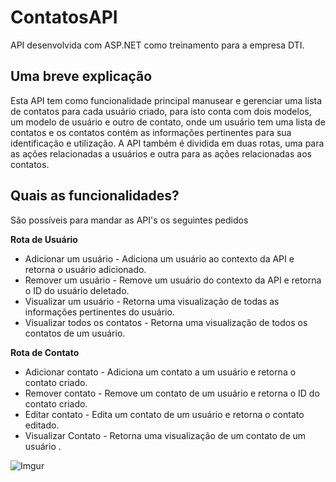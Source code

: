# ContatosAPI
API desenvolvida com ASP.NET como treinamento para a empresa DTI.

## Uma breve explicação

Esta API tem como funcionalidade principal manusear e gerenciar uma lista de contatos para cada usuário criado, para isto conta com 
dois modelos, um modelo de usuário e outro de contato, onde um usuário tem uma lista de contatos e os contatos contém as informações 
pertinentes para sua identificação e utilização. A API também é dividida em duas rotas, uma para as ações relacionadas a usuários e outra
para as ações relacionadas aos contatos.

## Quais as funcionalidades?

São possíveis para mandar as API's os seguintes pedidos

**Rota de Usuário**
- Adicionar um usuário - Adiciona um usuário ao contexto da API e retorna o usuário adicionado.
- Remover um usuário - Remove um usuário do contexto da API e retorna o ID do usuário deletado.
- Visualizar um usuário - Retorna uma visualização de todas as informações pertinentes do usuário. 
- Visualizar todos os contatos - Retorna uma visualização de todos os contatos de um usuário.

**Rota de Contato**
- Adicionar contato - Adiciona um contato a um usuário e retorna o contato criado.
- Remover contato - Remove um contato de um usuário e retorna o ID do contato criado.
- Editar contato - Edita um contato de um usuário e retorna o contato editado.
- Visualizar Contato - Retorna uma visualização de um contato de um usuário .

![Imgur](https://i.imgur.com/VUkSyF9.png)
